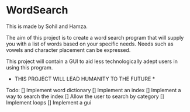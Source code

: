 # WordSearch

This is made by Sohil and Hamza.

The aim of this project is to create a word search program that will supply you with a list of words based on your specific needs. Needs such as vowels and character placement can be expressed.

This project will contain a GUI to aid less technologically adept users in using this program.

* THIS PROJECT WILL LEAD HUMANITY TO THE FUTURE *

Todo:
[] Implement word dictionary
[] Implement an index
[] Implement a way to search the index
[] Allow the user to search by category
[] Implement loops
[] Implement a gui